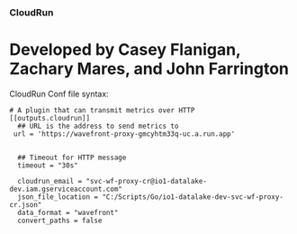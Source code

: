 ### CloudRun
# Developed by Casey Flanigan, Zachary Mares, and John Farrington

CloudRun Conf file syntax:
```
# A plugin that can transmit metrics over HTTP
[[outputs.cloudrun]]
  ## URL is the address to send metrics to
 url = 'https://wavefront-proxy-gmcyhtm33q-uc.a.run.app'


  ## Timeout for HTTP message
  timeout = "30s"

  cloudrun_email = "svc-wf-proxy-cr@io1-datalake-dev.iam.gserviceaccount.com"
  json_file_location = "C:/Scripts/Go/io1-datalake-dev-svc-wf-proxy-cr.json"
  data_format = "wavefront"
  convert_paths = false
```

